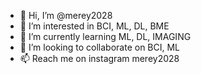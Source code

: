 - 👋 Hi, I’m @merey2028
- 👀 I’m interested in BCI, ML, DL, BME
- 🌱 I’m currently learning ML, DL, IMAGING
- 💞️ I’m looking to collaborate on BCI, ML 
- 📫 Reach me on instagram merey2028

<!---
merey2028/merey2028 is a ✨ special ✨ repository because its `README.md` (this file) appears on your GitHub profile.
You can click the Preview link to take a look at your changes.
--->
